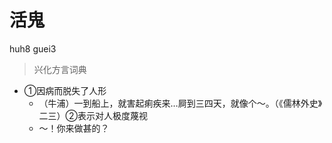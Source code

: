 # 活鬼
huh8 guei3
> 兴化方言词典
- ①因病而脱失了人形
  - （牛浦）一到船上，就害起痢疾来…屙到三四天，就像个～。（《儒林外史》二三）②表示对人极度蔑视
  - ～！你来做甚的？
